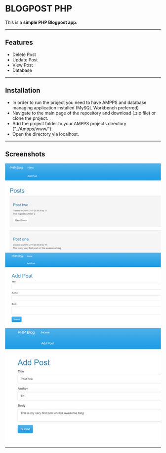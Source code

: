 # BLOGPOST PHP

This is a **simple PHP Blogpost app**.
___

## Features

- Delete Post
- Update Post
- View Post
- Database
___ 

## Installation

- In order to run the project you need to have AMPPS and database managing application installed (MySQL Workbench preferred)
- Navigate to the main page of the repository and download (.zip file) or clone the project.
- Add the project folder to your AMPPS projects directory ("../Ampps/www/").
- Open the directory via localhost.
___

## Screenshots


![Markdown Logo](inc/images/blogpost.png)
![Markdown Logo](inc/images/blogpost1.png)
![Markdown Logo](inc/images/blogpost2.png)
___